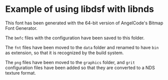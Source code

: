 # Example of using libdsf with libnds

This font has been generated with the 64-bit version of AngelCode's Bitmap Font
Generator.

The `bmfc` files with the configuration have been saved to this folder.

The `fnt` files have been moved to the `data` folder and renamed to have `bin`
as extension, so that it is recognized by the build system.

The `png` files have been moved to the `graphics` folder, and `grit`
configuration files have been added so that they are converted to a NDS texture
format.
